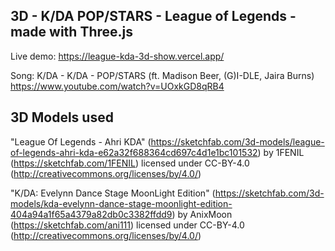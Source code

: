 ## 3D - K/DA POP/STARS - League of Legends - made with Three.js

Live demo: https://league-kda-3d-show.vercel.app/

Song: K/DA - K/DA - POP/STARS (ft. Madison Beer, (G)I-DLE, Jaira Burns) https://www.youtube.com/watch?v=UOxkGD8qRB4

## 3D Models used

"League Of Legends - Ahri KDA" (https://sketchfab.com/3d-models/league-of-legends-ahri-kda-e62a32f688364cd697c4d1e1bc101532) by 1FENIL (https://sketchfab.com/1FENIL) licensed under CC-BY-4.0 (http://creativecommons.org/licenses/by/4.0/)

"K/DA: Evelynn Dance Stage MoonLight Edition" (https://sketchfab.com/3d-models/kda-evelynn-dance-stage-moonlight-edition-404a94a1f65a4379a82db0c3382ffdd9) by AnixMoon (https://sketchfab.com/ani111) licensed under CC-BY-4.0 (http://creativecommons.org/licenses/by/4.0/)


